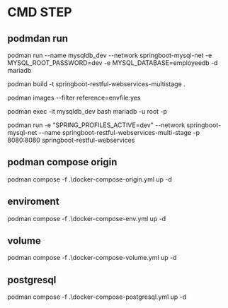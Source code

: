 # CMD STEP
## podmdan run
podman run --name mysqldb_dev  --network springboot-mysql-net -e MYSQL_ROOT_PASSWORD=dev -e MYSQL_DATABASE=employeedb -d mariadb

podman build -t springboot-restful-webservices-multistage .

podman images --filter reference=envfile:yes 

podman exec -it mysqldb_dev bash
mariadb -u root -p 

podman run -e "SPRING_PROFILES_ACTIVE=dev" --network springboot-mysql-net --name springboot-restful-webservices-multi-stage -p 8080:8080 springboot-restful-webservices
## podman compose origin
podman compose -f .\docker-compose-origin.yml up -d
## enviroment
podman compose -f .\docker-compose-env.yml up -d
## volume
podman compose -f .\docker-compose-volume.yml up -d
## postgresql
podman compose -f .\docker-compose-postgresql.yml up -d
